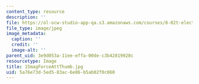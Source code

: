 ```yaml
---
content_type: resource
description: ''
file: https://ol-ocw-studio-app-qa.s3.amazonaws.com/courses/8-02t-electricity-and-magnetism-spring-2005/5a76e73d5ed583ac6e86b5ab02f0c060_15magForceAttThumb.jpg
file_type: image/jpeg
image_metadata:
  caption: ''
  credit: ''
  image-alt: ''
parent_uid: 3e9d053a-11ee-effa-00de-c3b42819928c
resourcetype: Image
title: 15magForceAttThumb.jpg
uid: 5a76e73d-5ed5-83ac-6e86-b5ab02f0c060
---
```

